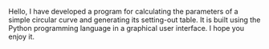 Hello,
I have developed a program for calculating the parameters of a simple circular curve and generating its setting-out table.
It is built using the Python programming language in a graphical user interface.
I hope you enjoy it.
